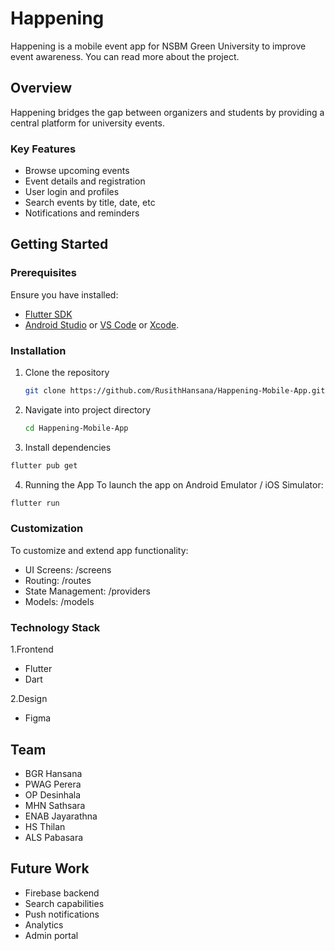 # Happening

Happening is a mobile event app for NSBM Green University to improve event awareness.
You can read more about the project.



## Overview

Happening bridges the gap between organizers and students by providing a central platform for university events.  

### Key Features

- Browse upcoming events
- Event details and registration  
- User login and profiles  
- Search events by title, date, etc
- Notifications and reminders

## Getting Started 

### Prerequisites

Ensure you have installed:

- [Flutter SDK](https://docs.flutter.dev/get-started/install)
- [Android Studio](https://developer.android.com/studio) or [VS Code](https://code.visualstudio.com/) or [Xcode](https://developer.apple.com/xcode/).

### Installation 

1. Clone the repository
    ```bash
    git clone https://github.com/RusithHansana/Happening-Mobile-App.git
    ```
2. Navigate into project directory
    ```bash
   cd Happening-Mobile-App
3. Install dependencies
```bash
flutter pub get
```
4. Running the App
To launch the app on Android Emulator / iOS Simulator:
```bash
flutter run
```

### Customization

To customize and extend app functionality:

- UI Screens: /screens
- Routing: /routes
- State Management: /providers
- Models: /models
  
### Technology Stack

1.Frontend

- Flutter
- Dart
  
2.Design

- Figma

## Team

- BGR Hansana  
- PWAG Perera
- OP Desinhala  
- MHN Sathsara
- ENAB Jayarathna  
- HS Thilan    
- ALS Pabasara

## Future Work  

- Firebase backend   
- Search capabilities    
- Push notifications   
- Analytics   
- Admin portal

